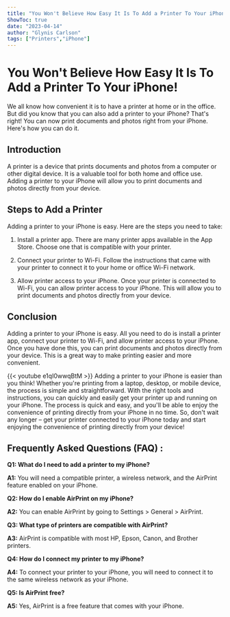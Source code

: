 ```yaml
---
title: "You Won't Believe How Easy It Is To Add a Printer To Your iPhone!"
ShowToc: true 
date: "2023-04-14"
author: "Glynis Carlson" 
tags: ["Printers","iPhone"]
---
```

# You Won't Believe How Easy It Is To Add a Printer To Your iPhone! 

We all know how convenient it is to have a printer at home or in the office. But did you know that you can also add a printer to your iPhone? That's right! You can now print documents and photos right from your iPhone. Here's how you can do it.

## Introduction 

A printer is a device that prints documents and photos from a computer or other digital device. It is a valuable tool for both home and office use. Adding a printer to your iPhone will allow you to print documents and photos directly from your device. 

## Steps to Add a Printer 

Adding a printer to your iPhone is easy. Here are the steps you need to take: 

1. Install a printer app. There are many printer apps available in the App Store. Choose one that is compatible with your printer. 

2. Connect your printer to Wi-Fi. Follow the instructions that came with your printer to connect it to your home or office Wi-Fi network. 

3. Allow printer access to your iPhone. Once your printer is connected to Wi-Fi, you can allow printer access to your iPhone. This will allow you to print documents and photos directly from your device. 

## Conclusion 

Adding a printer to your iPhone is easy. All you need to do is install a printer app, connect your printer to Wi-Fi, and allow printer access to your iPhone. Once you have done this, you can print documents and photos directly from your device. This is a great way to make printing easier and more convenient.

{{< youtube e1qI0wwqBtM >}} 
Adding a printer to your iPhone is easier than you think! Whether you're printing from a laptop, desktop, or mobile device, the process is simple and straightforward. With the right tools and instructions, you can quickly and easily get your printer up and running on your iPhone. The process is quick and easy, and you'll be able to enjoy the convenience of printing directly from your iPhone in no time. So, don't wait any longer – get your printer connected to your iPhone today and start enjoying the convenience of printing directly from your device!

## Frequently Asked Questions (FAQ) :
**Q1: What do I need to add a printer to my iPhone?**

**A1:** You will need a compatible printer, a wireless network, and the AirPrint feature enabled on your iPhone.

**Q2: How do I enable AirPrint on my iPhone?**

**A2:** You can enable AirPrint by going to Settings > General > AirPrint.

**Q3: What type of printers are compatible with AirPrint?**

**A3:** AirPrint is compatible with most HP, Epson, Canon, and Brother printers.

**Q4: How do I connect my printer to my iPhone?**

**A4:** To connect your printer to your iPhone, you will need to connect it to the same wireless network as your iPhone.

**Q5: Is AirPrint free?**

**A5:** Yes, AirPrint is a free feature that comes with your iPhone.





